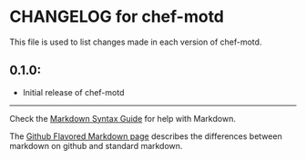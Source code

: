 # CHANGELOG for chef-motd

This file is used to list changes made in each version of chef-motd.

## 0.1.0:

* Initial release of chef-motd

- - -
Check the [Markdown Syntax Guide](http://daringfireball.net/projects/markdown/syntax) for help with Markdown.

The [Github Flavored Markdown page](http://github.github.com/github-flavored-markdown/) describes the differences between markdown on github and standard markdown.
